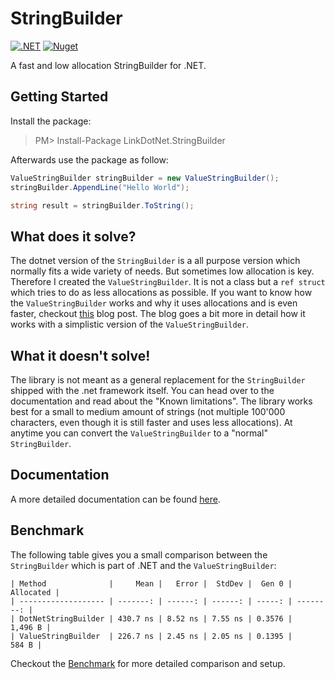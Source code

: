 # StringBuilder

[![.NET](https://github.com/linkdotnet/StringBuilder/actions/workflows/dotnet.yml/badge.svg)](https://github.com/linkdotnet/StringBuilder/actions/workflows/dotnet.yml)
[![Nuget](https://img.shields.io/nuget/dt/LinkDotNet.StringBuilder)](https://www.nuget.org/packages/LinkDotNet.StringBuilder/)

A fast and low allocation StringBuilder for .NET.

## Getting Started
Install the package:
> PM> Install-Package LinkDotNet.StringBuilder

Afterwards use the package as follow:
```csharp
ValueStringBuilder stringBuilder = new ValueStringBuilder();
stringBuilder.AppendLine("Hello World");

string result = stringBuilder.ToString();
```

## What does it solve?
The dotnet version of the `StringBuilder` is a all purpose version which normally fits a wide variety of needs.
But sometimes low allocation is key. Therefore I created the `ValueStringBuilder`. It is not a class but a `ref struct` which tries to do as less allocations as possible.
If you want to know how the `ValueStringBuilder` works and why it uses allocations and is even faster, checkout [this](https://steven-giesel.com/blogPost/4cada9a7-c462-4133-ad7f-e8b671987896) blog post.
The blog goes a bit more in detail how it works with a simplistic version of the `ValueStringBuilder`.

## What it doesn't solve!
The library is not meant as a general replacement for the `StringBuilder` shipped with the .net framework itself. You can head over to the documentation and read about the "Known limitations".
The library works best for a small to medium amount of strings (not multiple 100'000 characters, even though it is still faster and uses less allocations). At anytime you can convert the `ValueStringBuilder` to a "normal" `StringBuilder`. 

## Documentation
A more detailed documentation can be found [here](https://linkdotnet.github.io/StringBuilder/).

## Benchmark
The following table gives you a small comparison between the `StringBuilder` which is part of .NET and the `ValueStringBuilder`:

```no-class
| Method              |     Mean |   Error |  StdDev |  Gen 0 | Allocated |
| ------------------- | -------: | ------: | ------: | -----: | --------: |
| DotNetStringBuilder | 430.7 ns | 8.52 ns | 7.55 ns | 0.3576 |   1,496 B |
| ValueStringBuilder  | 226.7 ns | 2.45 ns | 2.05 ns | 0.1395 |     584 B |
```

Checkout the [Benchmark](tests/LinkDotNet.StringBuilder.Benchmarks) for more detailed comparison and setup.